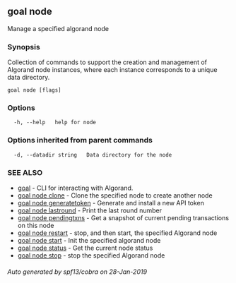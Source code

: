 ## goal node

Manage a specified algorand node

### Synopsis

Collection of commands to support the creation and management of
		Algorand node instances, where each instance corresponds to a unique data
		directory.

```
goal node [flags]
```

### Options

```
  -h, --help   help for node
```

### Options inherited from parent commands

```
  -d, --datadir string   Data directory for the node
```

### SEE ALSO

* [goal](goal.md)	 - CLI for interacting with Algorand.
* [goal node clone](goal_node_clone.md)	 - Clone the specified node to create another node
* [goal node generatetoken](goal_node_generatetoken.md)	 - Generate and install a new API token
* [goal node lastround](goal_node_lastround.md)	 - Print the last round number
* [goal node pendingtxns](goal_node_pendingtxns.md)	 - Get a snapshot of current pending transactions on this node
* [goal node restart](goal_node_restart.md)	 - stop, and then start, the specified Algorand node
* [goal node start](goal_node_start.md)	 - Init the specified algorand node
* [goal node status](goal_node_status.md)	 - Get the current node status
* [goal node stop](goal_node_stop.md)	 - stop the specified Algorand node

###### Auto generated by spf13/cobra on 28-Jan-2019
